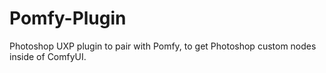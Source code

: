 # Pomfy-Plugin
Photoshop UXP plugin to pair with Pomfy, to get Photoshop custom nodes inside of ComfyUI.
